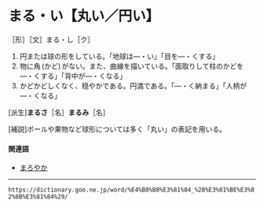 # まる・い【丸い／円い】

［形］［文］まる・し［ク］
1. 円または球の形をしている。「地球は―・い」「目を―・くする」
2. 物に角 (かど) がない。また、曲線を描いている。「面取りして柱のかどを―・くする」「背中が―・くなる」
3. かどかどしくなく、穏やかである。円満である。「―・く納まる」「人柄が―・くなる」
    

\[派生\]**まるさ**［名］**まるみ**［名］

\[補説\]ボールや果物など球形については多く「丸い」の表記を用いる。

#### 関連語

-   [まろやか](https://dictionary.goo.ne.jp/word/%E5%86%86%E3%82%84%E3%81%8B_%28%E3%81%BE%E3%82%8D%E3%82%84%E3%81%8B%29/#jn-210240)

---
`https://dictionary.goo.ne.jp/word/%E4%B8%B8%E3%81%84_%28%E3%81%BE%E3%82%8B%E3%81%84%29/`